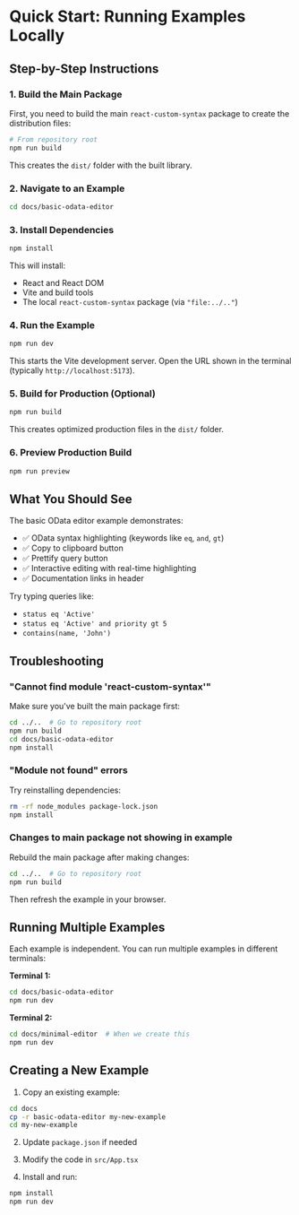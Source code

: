 # Quick Start: Running Examples Locally

## Step-by-Step Instructions

### 1. Build the Main Package

First, you need to build the main `react-custom-syntax` package to create the distribution files:

```bash
# From repository root
npm run build
```

This creates the `dist/` folder with the built library.

### 2. Navigate to an Example

```bash
cd docs/basic-odata-editor
```

### 3. Install Dependencies

```bash
npm install
```

This will install:
- React and React DOM
- Vite and build tools
- The local `react-custom-syntax` package (via `"file:../.."`)

### 4. Run the Example

```bash
npm run dev
```

This starts the Vite development server. Open the URL shown in the terminal (typically `http://localhost:5173`).

### 5. Build for Production (Optional)

```bash
npm run build
```

This creates optimized production files in the `dist/` folder.

### 6. Preview Production Build

```bash
npm run preview
```

## What You Should See

The basic OData editor example demonstrates:

- ✅ OData syntax highlighting (keywords like `eq`, `and`, `gt`)
- ✅ Copy to clipboard button
- ✅ Prettify query button
- ✅ Interactive editing with real-time highlighting
- ✅ Documentation links in header

Try typing queries like:
- `status eq 'Active'`
- `status eq 'Active' and priority gt 5`
- `contains(name, 'John')`

## Troubleshooting

### "Cannot find module 'react-custom-syntax'"

Make sure you've built the main package first:
```bash
cd ../..  # Go to repository root
npm run build
cd docs/basic-odata-editor
npm install
```

### "Module not found" errors

Try reinstalling dependencies:
```bash
rm -rf node_modules package-lock.json
npm install
```

### Changes to main package not showing in example

Rebuild the main package after making changes:
```bash
cd ../..  # Go to repository root
npm run build
```

Then refresh the example in your browser.

## Running Multiple Examples

Each example is independent. You can run multiple examples in different terminals:

**Terminal 1:**
```bash
cd docs/basic-odata-editor
npm run dev
```

**Terminal 2:**
```bash
cd docs/minimal-editor  # When we create this
npm run dev
```

## Creating a New Example

1. Copy an existing example:
```bash
cd docs
cp -r basic-odata-editor my-new-example
cd my-new-example
```

2. Update `package.json` if needed

3. Modify the code in `src/App.tsx`

4. Install and run:
```bash
npm install
npm run dev
```
